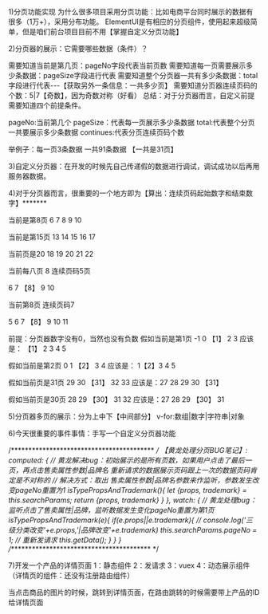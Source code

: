 1)分页功能实现
为什么很多项目采用分页功能：比如电商平台同时展示的数据有很多（1万+），采用分布功能。
ElementUI是有相应的分页组件，使用起来超级简单，但是咱们前台项目目前不用【掌握自定义分页功能】


2)分页器的展示：它需要哪些数据（条件）？

需要知道当前是第几页：pageNo字段代表当前页数
需要知道每一页需要展示多少条数据：pageSize字段进行代表
需要知道整个分页器一共有多少条数据：total字段进行代表---【获取另外一条信息：一共多少页】
需要知道分页器连续页码的个数：5|7【奇数】，因为奇数对称（好看）
总结：对于分页器而言，自定义前提需要知道四个前提条件。

pageNo:当前第几个
pageSize：代表每一页展示多少条数据
total:代表整个分页一共要展示多少条数据
continues:代表分页连续页码个数

举例子：每一页3条数据  一共91条数据    【一共是31页】

3)自定义分页器：在开发的时候先自己传递假的数据进行调试，调试成功以后再用服务器数据。


4)对于分页器而言，很重要的一个地方即为【算出：连续页码起始数字和结束数字】*******

当前是第8页
6  7  8  9  10

当前是第15页
13  14  15  16  17

当前页是20
18  19  20  21  22






当前每八页  8  连续页码5页

6 7 【8】 9 10

当前第8页  连续页码7

5 6 7 【8】 9 10 11


前提：分页器数字没有0，当然也没有负数
假如当前是第1页
-1 0 【1】 2 3
应该是：
【1】 2 3 4 5

假如当前是第2页
0 1 【2】 3 4
应该是：
1【2】3 4 5



假如当前页是31页
29 30 【31】 32 33
应该是：27 28 29 30 【31】

假如当前页是30页
28 29 【30】 31 32
应该是：27 28 29 【30】 31



5)分页器多页的展示：分为上中下【中间部分】
v-for:数组|数字|字符串|对象


6)今天很重要的事件事情：手写一个自定义分页器功能

/***************************************** */
【黄龙处理分页BUG笔记】:
  computed: {
    // 黄龙解决bug：初始展示的是所有页数，如果用户点击了最后一页，再点击售卖属性参数|品牌名 重新请求的数据展示页码跟上一次的数据页码肯定是不对称的
    // 解决方式：取出 售卖属性参数|品牌名参数来作监听，参数发生改变pageNo重置为1
    isTypePropsAndTrademark(){
      let {props, trademark} = this.searchParams;
      return {props, trademark}
    }
  },
  watch: {
    // 黄龙处理bug：监听点击了售卖属性|品牌，监听数据发生变化pageNo重置为第1页
    isTypePropsAndTrademark(e){
      if(e.props||e.trademark){
        // console.log('三级分类改变'+e.props,'|品牌改变'+e.trademark)
        this.searchParams.pageNo = 1;
        // 重新发请求
        this.getData();
      }
    }
  }
  /***************************************** */



  7)开发一个产品的详情页面
  1：静态组件
  2：发请求
  3：vuex
  4：动态展示组件（详情页的组件：还没有注册路由组件）

  当点击商品的图片的时候，跳转到详情页面，在路由跳转的时候需要带上产品的ID给详情页面